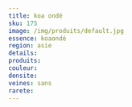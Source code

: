 ```yaml
---
title: koa ondé
sku: 175
image: /img/produits/default.jpg
essence: koaondé
region: asie
details: 
produits:
couleur: 
densite: 
veines: sans
rarete: 
---
```

